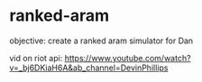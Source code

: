 # ranked-aram

objective: create a ranked aram simulator for Dan

vid on riot api: https://www.youtube.com/watch?v=_bj6DKiaH6A&ab_channel=DevinPhillips

    


